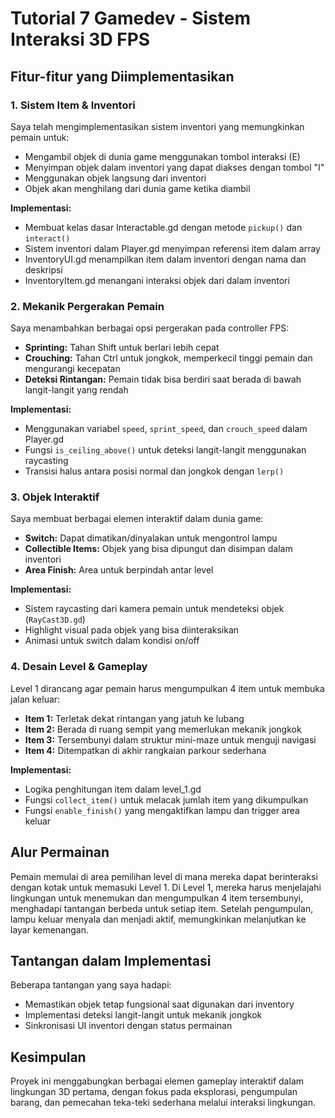 # Tutorial 7 Gamedev - Sistem Interaksi 3D FPS

## Fitur-fitur yang Diimplementasikan

### 1. Sistem Item & Inventori
Saya telah mengimplementasikan sistem inventori yang memungkinkan pemain untuk:
- Mengambil objek di dunia game menggunakan tombol interaksi (E)
- Menyimpan objek dalam inventori yang dapat diakses dengan tombol "I"
- Menggunakan objek langsung dari inventori
- Objek akan menghilang dari dunia game ketika diambil

**Implementasi:**
- Membuat kelas dasar Interactable.gd dengan metode `pickup()` dan `interact()`
- Sistem inventori dalam Player.gd menyimpan referensi item dalam array
- InventoryUI.gd menampilkan item dalam inventori dengan nama dan deskripsi
- InventoryItem.gd menangani interaksi objek dari dalam inventori

### 2. Mekanik Pergerakan Pemain
Saya menambahkan berbagai opsi pergerakan pada controller FPS:
- **Sprinting:** Tahan Shift untuk berlari lebih cepat
- **Crouching:** Tahan Ctrl untuk jongkok, memperkecil tinggi pemain dan mengurangi kecepatan
- **Deteksi Rintangan:** Pemain tidak bisa berdiri saat berada di bawah langit-langit yang rendah

**Implementasi:**
- Menggunakan variabel `speed`, `sprint_speed`, dan `crouch_speed` dalam Player.gd
- Fungsi `is_ceiling_above()` untuk deteksi langit-langit menggunakan raycasting
- Transisi halus antara posisi normal dan jongkok dengan `lerp()`

### 3. Objek Interaktif
Saya membuat berbagai elemen interaktif dalam dunia game:
- **Switch:** Dapat dimatikan/dinyalakan untuk mengontrol lampu
- **Collectible Items:** Objek yang bisa dipungut dan disimpan dalam inventori
- **Area Finish:** Area untuk berpindah antar level

**Implementasi:**
- Sistem raycasting dari kamera pemain untuk mendeteksi objek (`RayCast3D.gd`)
- Highlight visual pada objek yang bisa diinteraksikan
- Animasi untuk switch dalam kondisi on/off

### 4. Desain Level & Gameplay
Level 1 dirancang agar pemain harus mengumpulkan 4 item untuk membuka jalan keluar:

- **Item 1:** Terletak dekat rintangan yang jatuh ke lubang
- **Item 2:** Berada di ruang sempit yang memerlukan mekanik jongkok
- **Item 3:** Tersembunyi dalam struktur mini-maze untuk menguji navigasi
- **Item 4:** Ditempatkan di akhir rangkaian parkour sederhana

**Implementasi:**
- Logika penghitungan item dalam level_1.gd
- Fungsi `collect_item()` untuk melacak jumlah item yang dikumpulkan
- Fungsi `enable_finish()` yang mengaktifkan lampu dan trigger area keluar

## Alur Permainan

Pemain memulai di area pemilihan level di mana mereka dapat berinteraksi dengan kotak untuk memasuki Level 1. Di Level 1, mereka harus menjelajahi lingkungan untuk menemukan dan mengumpulkan 4 item tersembunyi, menghadapi tantangan berbeda untuk setiap item. Setelah pengumpulan, lampu keluar menyala dan menjadi aktif, memungkinkan melanjutkan ke layar kemenangan.

## Tantangan dalam Implementasi

Beberapa tantangan yang saya hadapi:
- Memastikan objek tetap fungsional saat digunakan dari inventory
- Implementasi deteksi langit-langit untuk mekanik jongkok
- Sinkronisasi UI inventori dengan status permainan

## Kesimpulan

Proyek ini menggabungkan berbagai elemen gameplay interaktif dalam lingkungan 3D pertama, dengan fokus pada eksplorasi, pengumpulan barang, dan pemecahan teka-teki sederhana melalui interaksi lingkungan.